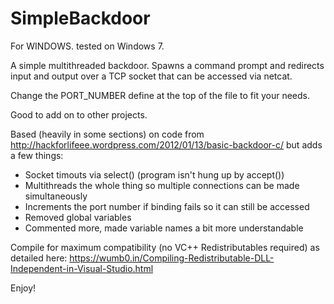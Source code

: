 SimpleBackdoor 
===============

For WINDOWS. tested on Windows 7.

A simple multithreaded backdoor. Spawns a command prompt and redirects input and output over a TCP socket that can be accessed via netcat.

Change the PORT_NUMBER define at the top of the file to fit your needs.

Good to add on to other projects. 

Based (heavily in some sections) on code from http://hackforlifeee.wordpress.com/2012/01/13/basic-backdoor-c/ but adds a few things:
- Socket timouts via select() (program isn't hung up by accept())
- Multithreads the whole thing so multiple connections can be made simultaneously
- Increments the port number if binding fails so it can still be accessed
- Removed global variables
- Commented more, made variable names a bit more understandable

Compile for maximum compatibility (no VC++ Redistributables required) as detailed here: https://wumb0.in/Compiling-Redistributable-DLL-Independent-in-Visual-Studio.html

Enjoy!
